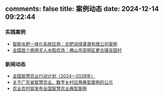 comments: false
title: 案例动态
date: 2024-12-14 09:22:44
---

### 实践案例
- [智能水肥一体化系统应用：合肥润绿灌溉有限公司案例](/cases/smart_irrigation)
- [全国首个商用无人水稻农场：佛山市高明区更合镇吉田村](/cases/unmanned_rice_farm)

### 新闻动态
- [全国智慧农业行动计划（2024—2028年）](/cases/national_smart_agriculture_action_plan)
- [关于广东省智慧农业、数字乡村应用典型案例的公示](/cases/announcement_of_typical_cases_of_smart_agriculture_and_digital_rural_applications)
- [农业农村部发布全国智慧农业典型案例](/cases/ministry_of_agriculture_and_rural_affairs_releases_typical_cases_of_smart_agriculture_across_the_country)


